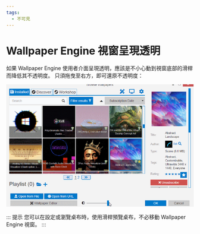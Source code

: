 ```yaml
---
tags:
  - 不可見
---
```


# Wallpaper Engine 視窗呈現透明

如果 Wallpaper Engine 使用者介面呈現透明，應該是不小心動到視窗底部的滑桿而降低其不透明度。 只須拖曳至右方，即可還原不透明度：

![利用使用者介面底部的滑桿控制不透明度](./transparentinterface.gif)

::: 提示 您可以在設定或瀏覽桌布時，使用滑桿預覽桌布，不必移動 Wallpaper Engine 視窗。 :::
